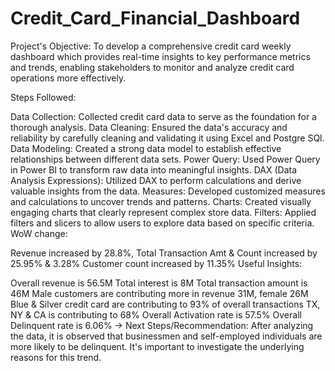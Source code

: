 # Credit_Card_Financial_Dashboard
Project's Objective: To develop a comprehensive credit card weekly dashboard which provides real-time insights to key performance metrics and trends, enabling stakeholders to monitor and analyze credit card operations more effectively.

Steps Followed:

Data Collection: Collected credit card data to serve as the foundation for a thorough analysis.
Data Cleaning: Ensured the data's accuracy and reliability by carefully cleaning and validating it using Excel and Postgre SQl.
Data Modeling: Created a strong data model to establish effective relationships between different data sets.
Power Query: Used Power Query in Power BI to transform raw data into meaningful insights.
DAX (Data Analysis Expressions): Utilized DAX to perform calculations and derive valuable insights from the data.
Measures: Developed customized measures and calculations to uncover trends and patterns.
Charts: Created visually engaging charts that clearly represent complex store data.
Filters: Applied filters and slicers to allow users to explore data based on specific criteria.
WoW change:

Revenue increased by 28.8%,
Total Transaction Amt & Count increased by 25.95% & 3.28%
Customer count increased by 11.35%
Useful Insights:

Overall revenue is 56.5M
Total interest is 8M
Total transaction amount is 46M
Male customers are contributing more in revenue 31M, female 26M
Blue & Silver credit card are contributing to 93% of overall transactions
TX, NY & CA is contributing to 68%
Overall Activation rate is 57.5%
Overall Delinquent rate is 6.06%
-> Next Steps/Recommendation: After analyzing the data, it is observed that businessmen and self-employed individuals are more likely to be delinquent. It's important to investigate the underlying reasons for this trend.
